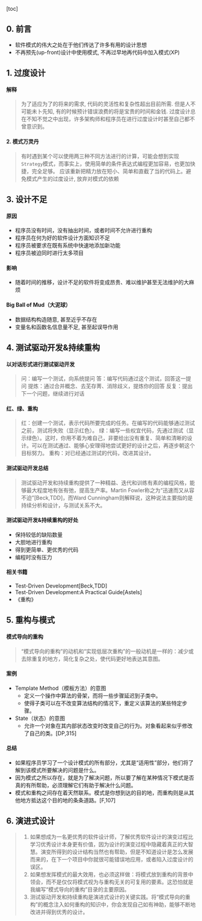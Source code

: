 [toc]




## 0. 前言
- 软件模式的伟大之处在于他们传达了许多有用的设计思想
- 不再预先(up-front)设计中使用模式, 不再过早地再代码中加入模式(XP)



## 1. 过度设计
#### 解释
> 为了适应为了的将来的需求, 代码的灵活性和复杂性超出目前所需.
但是人不可能未卜先知, 有的时候预计错误浪费的将是宝贵的时间和金钱.
过度设计总在不知不觉之中出现，许多架构师和程序员在进行过度设计时甚至自己都不曾意识到。



#### 2. 模式万灵丹
> 有时遇到某个可以使用两三种不同方法进行的计算，可能会想到实现`Strategy`模式，而事实上，使用简单的条件表达式编程更加容易，也更加快捷，完全足够。
应该重新把精力放在短小、简单和直截了当的代码上。避免模式产生的过度设计, 放弃对模式的依赖



## 3. 设计不足
#### 原因
- 程序员没有时间，没有抽出时间，或者时间不允许进行重构
- 程序员在何为好的软件设计方面知识不足
- 程序员被要求在既有系统中快速地添加新功能
- 程序员被迫同时进行太多项目
#### 影响
- 随着时间的推移，设计不足的软件将变成昂贵、难以维护甚至无法维护的大麻烦
#### Big Ball of Mud（大泥球）
- 数据结构构造随意, 甚至近乎不存在
- 变量名和函数名信息量不足, 甚至起误导作用



## 4. 测试驱动开发&持续重构
#### 以对话形式进行测试驱动开发
> 问：编写一个测试，向系统提问
答：编写代码通过这个测试，回答这一提问
提炼：通过合并概念、去芜存菁、消除歧义，提炼你的回答
反复：提出下一个问题，继续进行对话
#### 红、绿、重构
>红：创建一个测试，表示代码所要完成的任务。在编写的代码能够通过测试之前，测试将失败（显示红色）。
绿：编写一些权宜代码，先通过测试（显示绿色）。这时，你用不着为难自己，非要给出没有重复、简单和清晰的设计。可以在测试通过、能够心安理得地尝试更好的设计之后，再逐步朝这个目标努力。
重构：对已经通过测试的代码，改进其设计。
#### 测试驱动开发总结
>测试驱动开发和持续重构提供了一种精益、迭代和训练有素的编程风格，能够最大程度地有张有弛，提高生产率。Martin Fowler称之为“迅速而又从容不迫”[Beck,TDD]，而Ward Cunningham则解释说，这种说法主要指的是持续分析和设计，与测试关系不大。
#### 测试驱动开发&持续重构的好处
- 保持较低的缺陷数量
- 大胆地进行重构
- 得到更简单、更优秀的代码
- 编程时没有压力
#### 相关书籍
- Test-Driven Development[Beck,TDD]
- Test-Driven Development:A Practical Guide[Astels]
- 《重构》



## 5. 重构与模式
#### 模式导向的重构
> “模式导向的重构”的动机和“实现低层次重构”的一般动机是一样的：减少或去除重复的地方，简化复杂之处，使代码更好地表达其意图。
#### 案例
- Template Method（模板方法）的意图
    - 定义一个操作中算法的骨架，而将一些步骤延迟到子类中。
    - 使得子类可以在不改变算法结构的情况下，重定义该算法的某些特定步骤。 
- State（状态）的意图
    - 允许一个对象在其内部状态改变时改变自己的行为。对象看起来似乎修改了自己的类。[DP,315]
#### 总结
- 如果程序员学习了一个设计模式的所有部分，尤其是“适用性”部分，他们将了解到该模式所要解决的问题是什么。
- 因为模式之所以存在，就是为了解决问题，所以要了解在某种情况下模式是否真的有所帮助，必须理解它们有助于解决什么问题。
- 模式和重构之间存在着天然联系。模式是你想到达的目的地，而重构则是从其他地方抵达这个目的地的条条道路。[F,107]



## 6. 演进式设计
> 1. 如果想成为一名更优秀的软件设计师，了解优秀软件设计的演变过程比学习优秀设计本身更有价值，因为设计的演变过程中隐藏着真正的大智慧。演变所得到的设计结构当然也有帮助，但是不知道设计是怎么发展而来的，在下一个项目中你就很可能错误地应用，或者陷入过度设计的误区。
> 2. 如果想发挥模式的最大效用，也必须这样做：将模式放到重构的背景中领会，而不是仅仅将模式视为与重构无关的可复用的要素。这恐怕就是我编写“模式导向的重构”目录的主要原因。
> 3. 测试驱动开发和持续重构是演进式设计的关键实践。将“模式导向的重构”的概念注入如何重构的知识中，你会发现自己如有神助，能够不断地改进并得到优秀的设计。